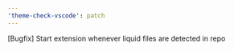 ```yaml
---
'theme-check-vscode': patch
---
```


[Bugfix] Start extension whenever liquid files are detected in repo
